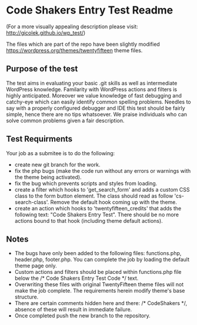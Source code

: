 # Code Shakers Entry Test Readme #

(For a more visually appealing description please visit: http://gicolek.github.io/wp_test/) 

The files which are part of the repo have been slightly modified https://wordpress.org/themes/twentyfifteen theme files.

## Purpose of the test ##

The test aims in evaluating your basic .git skills as well as intermediate WordPress knowledge. Familarity with WordPress actions
and filters is highly anticipated. Moreover we value knowledge of fast debugging and catchy-eye which can easily identify common spelling problems.
Needles to say with a properly configured debugger and IDE this test should be fairly simple, hence there are no tips whatsoever. We praise
individuals who can solve common problems given a fair description.

## Test Requirments ##

Your job as a submitee is to do the following:

* create new git branch for the work.
* fix the php bugs (make the code run without any errors or warnings with the theme being activated).
* fix the bug which prevents scripts and styles from loading.
* create a filter which hooks to 'get_search_form' and adds a custom CSS class to the form button element. The class should read as follow 'cs-search-class'. Remove the default hook coming up with the theme.
* create an action which hooks to 'twentyfifteen_credits' that adds the following text: "Code Shakers Entry Test". There should be no more actions bound to that hook (including theme default actions).

## Notes ##

* The bugs have only been added to the following files: functions.php, header.php, footer.php. You can complete the job by loading the default theme page only.
* Custom actions and filters should be placed within functions.php file below the /* Code Shakers Entry Test Code */ text.
* Overwriting these files with original TwentyFifteen theme files will not make the job complete. The requirements herein modify theme's base structure.
* There are certain comments hidden here and there: /* CodeShakers */, absence of these will result in immediate failure.
* Once completed push the new branch to the repository.